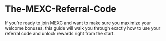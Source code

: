 # The-MEXC-Referral-Code
If you're ready to join MEXC and want to make sure you maximize your welcome bonuses, this guide will walk you through exactly how to use your referral code and unlock rewards right from the start.
